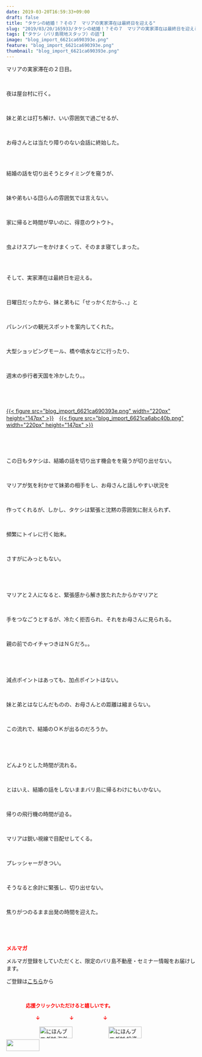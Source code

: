 ```yaml
---
date: 2019-03-20T16:59:33+09:00
draft: false
title: "タケシの結婚！？その７　マリアの実家滞在は最終日を迎える"
slug: "2019/03/20/165933/タケシの結婚！？その７　マリアの実家滞在は最終日を迎える"
tags: ["タケシ（バリ島現地スタッフ）の話"]
image: "blog_import_6621ca690393e.png"
feature: "blog_import_6621ca690393e.png"
thumbnail: "blog_import_6621ca690393e.png"
---
```

<p>マリアの実家滞在の２日目。</p><p> </p><p>夜は屋台村に行く。</p><p> </p><p>妹と弟とは打ち解け、いい雰囲気で過ごせるが、</p><p> </p><p>お母さんとは当たり障りのない会話に終始した。</p><p> </p><p><br/>結婚の話を切り出そうとタイミングを窺うが、</p><p> </p><p>妹や弟もいる団らんの雰囲気では言えない。</p><p> </p><p>家に帰ると時間が早いのに、得意のウトウト。</p><p> </p><p>虫よけスプレーをかけまくって、そのまま寝てしまった。</p><p> </p><p><br/>そして、実家滞在は最終日を迎える。</p><p> </p><p>日曜日だったから、妹と弟もに「せっかくだから、、」と</p><p> </p><p>パレンバンの観光スポットを案内してくれた。</p><p> </p><p>大型ショッピングモール、橋や噴水などに行ったり、</p><p> </p><p>週末の歩行者天国を冷かしたり。。</p><p> </p><p> </p><p><a href="blog_import_6621ca690393e.png">{{< figure src="blog_import_6621ca690393e.png" width="220px" height="147px" >}}</a>　<a href="blog_import_6621ca6abc40b.png">{{< figure src="blog_import_6621ca6abc40b.png" width="220px" height="147px" >}}</a></p><p> </p><p> </p><p>この日もタケシは、結婚の話を切り出す機会をを窺うが切り出せない。</p><p> </p><p>マリアが気を利かせて妹弟の相手をし、お母さんと話しやすい状況を</p><p> </p><p>作ってくれるが、しかし、タケシは緊張と沈黙の雰囲気に耐えられず、</p><p> </p><p>頻繁にトイレに行く始末。</p><p> </p><p>さすがにみっともない。</p><p> </p><p> </p><p>マリアと２人になると、緊張感から解き放たれたからかマリアと</p><p> </p><p>手をつなごうとするが、冷たく拒否られ、それをお母さんに見られる。</p><p> </p><p>親の前でのイチャつきはＮＧだろ。。</p><p> </p><p> </p><p>減点ポイントはあっても、加点ポイントはない。</p><p> </p><p>妹と弟とはなじんだものの、お母さんとの距離は縮まらない。</p><p> </p><p>この流れで、結婚のＯＫが出るのだろうか。</p><p> </p><p> </p><p>どんよりとした時間が流れる。</p><p> </p><p>とはいえ、結婚の話をしないままバリ島に帰るわけにもいかない。</p><p> </p><p>帰りの飛行機の時間が迫る。</p><p> </p><p>マリアは鋭い視線で目配せしてくる。</p><p> </p><p>プレッシャーがきつい。</p><p> </p><p>そうなると余計に緊張し、切り出せない。</p><p> </p><p>焦りがつのるまま出発の時間を迎えた。</p><p> </p><p> </p><p><span style="font-weight: bold;"><span style="color: rgb(255, 0, 0);">メルマガ</span></span></p><p>メルマガ登録をしていただくと、限定のバリ島不動産・セミナー情報をお届けします。</p><p>ご登録は<a href="f9eeVI" target="_blank">こちら</a>から</p><p style="text-align: center;"> </p><p><font color="#ff0000" size="2"><strong>　　　　応援クリックいただけると嬉しいです。</strong></font></p><p><font color="#ff0000" size="2"><strong>　　　　　　↓　　　　　　↓　　　　　　↓</strong></font></p><p><a href="ranking.html?p_cid=01260127" id="&amp;blogmura_banner"><img alt="にほんブログ村 海外生活ブログ バリ島情報へ" border="0" height="31" src="data:image/svg+xml;charset=utf-8,%3Csvg%20xmlns%3D%22http%3A%2F%2Fwww.w3.org%2F2000%2Fsvg%22%20title%3D%22Placeholder%20for%20Images%22%20role%3D%22presentation%22%20viewBox%3D%220%200%2088%2031%22%20%2F%3E" width="88" data-src="//overseas.blogmura.com/bali/img/bali88_31.gif" style="aspect-ratio: auto 88 / 31;"/><noscript><img alt="にほんブログ村 海外生活ブログ バリ島情報へ" border="0" height="31" src="//overseas.blogmura.com/bali/img/bali88_31.gif" width="88"></noscript></a>  <a href="ranking.html?p_cid=01260127" id="&amp;blogmura_banner"><img alt="にほんブログ村 投資ブログ 不動産投資へ" border="0" height="31" src="data:image/svg+xml;charset=utf-8,%3Csvg%20xmlns%3D%22http%3A%2F%2Fwww.w3.org%2F2000%2Fsvg%22%20title%3D%22Placeholder%20for%20Images%22%20role%3D%22presentation%22%20viewBox%3D%220%200%2088%2031%22%20%2F%3E" width="88" data-src="//investment.blogmura.com/hudousantoushi/img/hudousantoushi88_31.gif" style="aspect-ratio: auto 88 / 31;"/><noscript><img alt="にほんブログ村 投資ブログ 不動産投資へ" border="0" height="31" src="//investment.blogmura.com/hudousantoushi/img/hudousantoushi88_31.gif" width="88"></noscript></a> <a href="link.php?1804582" title="人気ブログランキングへ"><img border="0" height="31" src="data:image/svg+xml;charset=utf-8,%3Csvg%20xmlns%3D%22http%3A%2F%2Fwww.w3.org%2F2000%2Fsvg%22%20title%3D%22Placeholder%20for%20Images%22%20role%3D%22presentation%22%20viewBox%3D%220%200%2088%2031%22%20%2F%3E" width="88" data-src="https://blog.with2.net/img/banner/banner_22.gif" style="aspect-ratio: auto 88 / 31;"/><noscript><img border="0" height="31" src="https://blog.with2.net/img/banner/banner_22.gif" width="88"></noscript></a></p><p> </p>

